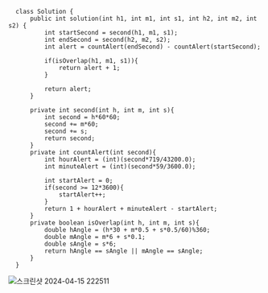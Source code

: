       class Solution {
          public int solution(int h1, int m1, int s1, int h2, int m2, int s2) {
              int startSecond = second(h1, m1, s1);
              int endSecond = second(h2, m2, s2);
              int alert = countAlert(endSecond) - countAlert(startSecond);
              
              if(isOverlap(h1, m1, s1)){
                  return alert + 1;
              }
              
              return alert;
          }
          
          private int second(int h, int m, int s){
              int second = h*60*60;
              second += m*60;
              second += s;
              return second;
          }
          private int countAlert(int second){
              int hourAlert = (int)(second*719/43200.0);
              int minuteAlert = (int)(second*59/3600.0);
              
              int startAlert = 0;
              if(second >= 12*3600){
                  startAlert++;
              }
              return 1 + hourAlert + minuteAlert - startAlert;
          }
          private boolean isOverlap(int h, int m, int s){
              double hAngle = (h*30 + m*0.5 + s*0.5/60)%360;
              double mAngle = m*6 + s*0.1;
              double sAngle = s*6;
              return hAngle == sAngle || mAngle == sAngle;
          }
      }

![스크린샷 2024-04-15 222511](https://github.com/Ajaewoo/codingTest/assets/95599247/d64fb2eb-4885-4b7b-accc-a61c9b0f3587)
